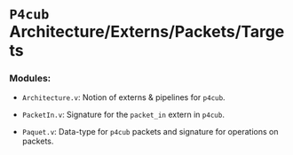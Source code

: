 # `P4cub` Architecture/Externs/Packets/Targets

### Modules:

- `Architecture.v`: Notion of externs & pipelines for `p4cub`.

- `PacketIn.v`: Signature for the `packet_in` extern in `p4cub`.

- `Paquet.v`: Data-type for `p4cub` packets and signature for operations on packets.